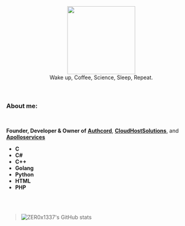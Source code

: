 <div id="header" align="center">
 <img src="https://cdn.discordapp.com/attachments/1066513793854750862/1066860872959524925/image3.png" width="180"/>
</div>
<div id="header" align="center">
 Wake up, Coffee, Science, Sleep, Repeat.
</div>
<br>
<br>

### **About me:**
<br>

**Founder, Developer & Owner of** <a href="https://authcord.xyz">**Authcord**</a>, <a href="https://cloudhostsolutions.co">**CloudHostSolutions**</a>, and <a   href="https://apolloservices.xyz">**Apolloservices**</a>
- **C**
- **C#**
- **C++**
- **Golang**
- **Python**
- **HTML** 
- **PHP**
<br>
<br>

> ![ZER0x1337's GitHub stats](https://github-readme-stats.vercel.app/api?username=ZER0x1337&show_icons=true&theme=onedark)
